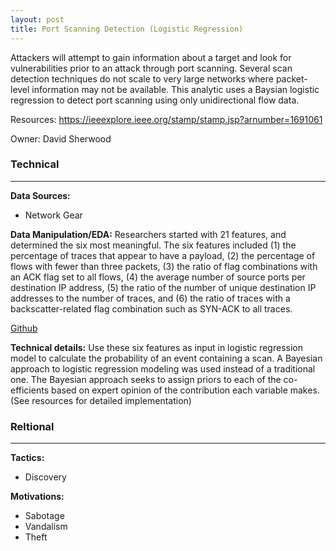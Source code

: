 ```yaml
---
layout: post
title: Port Scanning Detection (Logistic Regression)
---
```

Attackers will attempt to gain information about a target and look for vulnerabilities prior to an attack through port scanning. Several scan detection techniques do not scale to very large networks where packet-level information may not be available. This analytic uses a Baysian logistic regression to detect port scanning using only unidirectional flow data.

Resources: <https://ieeexplore.ieee.org/stamp/stamp.jsp?arnumber=1691061>

Owner: David Sherwood

### Technical
----
**Data Sources:**
* Network Gear

**Data Manipulation/EDA:** Researchers started with 21 features, and determined the six most meaningful. The six features included (1) the percentage of traces that appear to have a payload, (2) the percentage of flows with fewer than three packets, (3) the ratio of flag combinations with an ACK flag set to all flows, (4) the average number of source ports per destination IP address, (5) the ratio of the number of unique destination IP addresses to the number of traces, and (6) the ratio of traces with a backscatter-related flag combination such as SYN-ACK to all traces.

[Github](...)

**Technical details:** Use these six features as input in logistic regression model to calculate the probability of an event containing a scan. A Bayesian approach to logistic regression modeling was used instead of a traditional one. The Bayesian approach seeks to assign priors to each of the co-efficients based on expert opinion of the contribution each variable makes. (See resources for detailed implementation)

### Reltional
----
**Tactics:**
* Discovery

**Motivations:**
* Sabotage
* Vandalism
* Theft
